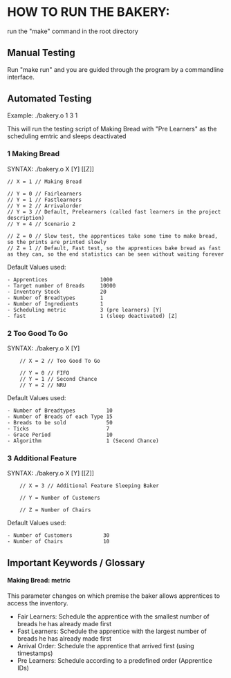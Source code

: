 # HOW TO RUN THE BAKERY:

run the "make" command in the root directory

## Manual Testing

Run "make run" and you are guided through the program by a commandline interface.

## Automated Testing

Example: ./bakery.o 1 3 1 

This will run the testing script of Making Bread with "Pre Learners" as the scheduling emtric and sleeps deactivated

### 1 Making Bread

SYNTAX: ./bakery.o X [Y] [[Z]]

    // X = 1 // Making Bread

    // Y = 0 // Fairlearners
    // Y = 1 // Fastlearners
    // Y = 2 // Arrivalorder
    // Y = 3 // Default, Prelearners (called fast learners in the project description)
    // Y = 4 // Scenario 2

    // Z = 0 // Slow test, the apprentices take some time to make bread, so the prints are printed slowly
    // Z = 1 // Default, Fast test, so the apprentices bake bread as fast as they can, so the end statistics can be seen without waiting forever

Default Values used: 

    - Apprentices                 1000
    - Target number of Breads     10000
    - Inventory Stock             20
    - Number of Breadtypes        1
    - Number of Ingredients       1
    - Scheduling metric           3 (pre learners) [Y]
    - fast                        1 (sleep deactivated) [Z]


### 2 Too Good To Go

SYNTAX: ./bakery.o X [Y]

        // X = 2 // Too Good To Go

        // Y = 0 // FIFO
        // Y = 1 // Second Chance
        // Y = 2 // NRU

Default Values used: 

    - Number of Breadtypes          10
    - Number of Breads of each Type 15
    - Breads to be sold             50
    - Ticks                         7
    - Grace Period                  10 
    - Algorithm                     1 (Second Chance)

### 3 Additional Feature

SYNTAX: ./bakery.o X [Y] [[Z]]

        // X = 3 // Additional Feature Sleeping Baker
        
        // Y = Number of Customers

        // Z = Number of Chairs

Default Values used: 

    - Number of Customers          30
    - Number of Chairs             10

## Important Keywords / Glossary

#### Making Bread: metric

This parameter changes on which premise the baker allows apprentices to access the inventory.

- Fair Learners: Schedule the apprentice with the smallest number of breads he has already made first
- Fast Learners: Schedule the apprentice with the largest number of breads he has already made first
- Arrival Order: Schedule the apprentice that arrived first (using timestamps)
- Pre Learners: Schedule according to a predefined order (Apprentice IDs)





